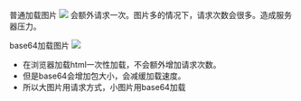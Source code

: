 
普通加载图片
<img src="test.png"> 
会额外请求一次。图片多的情况下，请求次数会很多。造成服务器压力。


base64加载图片
<img src="base64">
+ 在浏览器加载html一次性加载，不会额外增加请求次数。
+ 但是base64会增加包大小，会减缓加载速度。
+ 所以大图片用请求方式，小图片用base64加载

